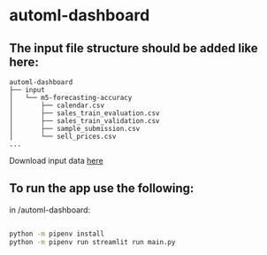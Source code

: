 # automl-dashboard

## The input file structure should be added like here: 
```
automl-dashboard
├── input
│   └── m5-forecasting-accuracy
│       ├── calendar.csv
│       ├── sales_train_evaluation.csv
│       ├── sales_train_validation.csv
│       ├── sample_submission.csv
│       └── sell_prices.csv
...
```
Download input data [here](https://www.kaggle.com/competitions/m5-forecasting-accuracy/data)

## To run the app use the following:

in /automl-dashboard:

```bash

python -m pipenv install
python -m pipenv run streamlit run main.py
```
